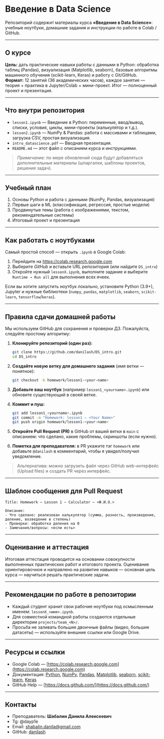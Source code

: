 # Введение в Data Science

Репозиторий содержит материалы курса **«Введение в Data Science»**: учебные ноутбуки, домашние задания и инструкции по работе в Colab / GitHub.

---

## О курсе
**Цель:** дать практические навыки работы с данными в Python: обработка таблиц (Pandas), визуализация (Matplotlib, seaborn), базовые алгоритмы машинного обучения (scikit-learn, Keras) и работу с Git/GitHub.  
**Формат:** 12 занятий (36 академических часов), каждое занятие — теория + практика в Jupyter/Colab + мини-проект. Итог — полноценный проект и презентация.

---

## Что внутри репозитория
- `lesson1.ipynb` — Введение в Python: переменные, ввод/вывод, списки, условия, циклы, мини-проекты (калькулятор и т.д.).  
- `lesson2.ipynb` — NumPy & Pandas: работа с массивами и таблицами, загрузка CSV, простая визуализация.  
- `intro_datascience.pdf` — Вводная презентация.
- `README.md` — этот файл с описанием курса и инструкциями.  
> *Примечание:* по мере обновлений сюда будут добавляться дополнительные материалы (шпаргалки, шаблоны проектов, решения задач).

---

## Учебный план
1. Основы Python и работа с данными (NumPy, Pandas, визуализация)  
2. Первые шаги в ML (классификация, регрессия, простые модели)  
3. Продвинутые темы (работа с изображениями, текстом, рекомендательные системы)  
4. Итоговый проект и презентация

---

## Как работать с ноутбуками
Самый простой способ — открыть `.ipynb` в Google Colab:
1. Перейдите на https://colab.research.google.com  
2. Выберите *GitHub* и вставьте URL репозитория (или найдите `DS_intro`)  
3. Откройте нужный `lessonX.ipynb`, выполните задание и выберите `Runtime → Run all` для выполнения всех ячеек.  

Если вы хотите запустить ноутбук локально, установите Python (3.9+), Jupyter и нужные библиотеки (`numpy`, `pandas`, `matplotlib`, `seaborn`, `scikit-learn`, `tensorflow`/`keras`).

---

## Правила сдачи домашней работы
Мы используем GitHub для сохранения и проверки ДЗ. Пожалуйста, следуйте простому алгоритму:

1. **Клонируйте репозиторий (один раз):**
   ```bash
   git clone https://github.com/danilash/DS_intro.git
   cd DS_intro

2. **Создайте новую ветку для домашнего задания** (имя ветки — понятное):

   ```bash
   git checkout -b homework/lesson1-<your-name>
   ```
3. **Добавьте ваш ноутбук** (например `lesson1_<yourname>.ipynb`) или обновите существующий в своей ветке.
4. **Коммит и пуш:**

   ```bash
   git add lesson1_<yourname>.ipynb
   git commit -m "Homework: lesson1 — <Your Name>"
   git push origin homework/lesson1-<your-name>
   ```
5. **Откройте Pull Request (PR)** в GitHub от вашей ветки в `main` с описанием: что сделано, какие проблемы, скриншоты (если нужно).
6. **Пометка для преподавателя:** в PR укажите тэг `homework` или добавьте `@danilash` в комментарий, чтобы я увидел/получил уведомление.

>  Альтернатива: можно загрузить файл через GitHub web-интерфейс (Upload files) и создать PR через интерфейс.

---

## Шаблон сообщения для Pull Request

```
Title: Homework — Lesson 1 — Calculator — <Ф.И.О.>

Описание:
- Что сделано: реализован калькулятор (сумма, разность, произведение, деление, возведение в степень)
- Проверки: обработка деления на 0
- Замечания/вопросы: <если есть>
```

---

## Оценивание и аттестация

Итоговая аттестация проводится на основании совокупности выполненных практических работ и итогового проекта. Оценивание ориентировочное и направлено на развитие навыков — основная цель курса — научиться решать практические задачи.

---

## Рекомендации по работе в репозитории

* Каждый студент хранит свои рабочие ноутбуки под осмысленным именем: `lessonX_<имя>.ipynb`.
* Для совместной командной работы создаются отдельные директории `projects/team_<N>/`.
* Просьба не заливать большие двоичные файлы (видео, большие датасеты) — используйте внешние ссылки или Google Drive.

---

## Ресурсы и ссылки

* Google Colab — [https://colab.research.google.com](https://colab.research.google.com)
* Документация: [Python](https://docs.python.org/3/), [NumPy](https://numpy.org/doc/stable/), [Pandas](https://pandas.pydata.org/docs/), [Matplotlib](https://matplotlib.org/stable/index.html), [seaborn](https://seaborn.pydata.org/), [scikit-learn](https://scikit-learn.org/stable/), [Keras](https://keras.io/)
* GitHub Help — [https://docs.github.com/](https://docs.github.com/)

---

## Контакты

* Преподаватель: **Шабалин Данила Алексеевич**
* Tg: @dayp1e
* Email: [shabalin.danila@gmail.com](mailto:shabalin.danila@gmail.com)
* GitHub: [danilash](https://github.com/danilash)
